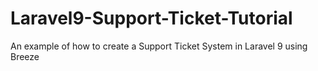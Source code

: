 # Laravel9-Support-Ticket-Tutorial
An example of how to create a Support Ticket System in Laravel 9 using Breeze
